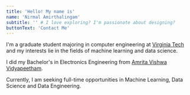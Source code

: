 ```yaml
---
title: 'Hello! My name is'
name: 'Nirmal Amirthalingam'
subtitle: '' # I love exploring? I'm passionate about designing?
buttonText: 'Contact Me'
---
```


I'm a graduate student majoring in computer engineering at [Virginia Tech](https://www.vt.edu/) and my interests lie in the fields of machine learning and data science.

I did my Bachelor's in Electronics Engineering from [Amrita Vishwa Vidyapeetham](https://www.amrita.edu/campus/coimbatore/). 

Currently, I am seeking full-time opportunities in Machine Learning, Data Science and Data Engineering.